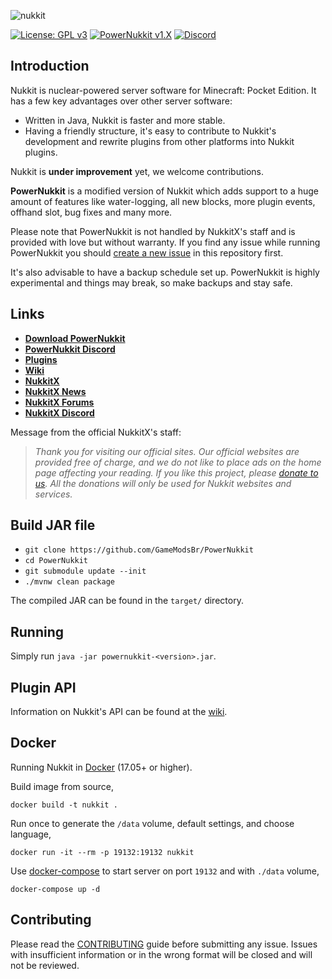 ![nukkit](.github/images/banner.png)

[![License: GPL v3](https://img.shields.io/badge/License-GPL%20v3-blue.svg)](LICENSE)
[![PowerNukkit v1.X](https://github.com/GameModsBR/PowerNukkit/workflows/PowerNukkit%20v1.X/badge.svg?branch=master)](https://github.com/GameModsBR/PowerNukkit/actions?query=branch%3Amaster)
[![Discord](https://img.shields.io/discord/728280425255927879)](https://discord.gg/JVwf39q)

Introduction
-------------

Nukkit is nuclear-powered server software for Minecraft: Pocket Edition.
It has a few key advantages over other server software:

* Written in Java, Nukkit is faster and more stable.
* Having a friendly structure, it's easy to contribute to Nukkit's development and rewrite plugins from other platforms into Nukkit plugins.

Nukkit is **under improvement** yet, we welcome contributions. 

**PowerNukkit** is a modified version of Nukkit which adds support to a huge amount of features like water-logging, all new blocks, more plugin events, offhand slot, bug fixes and many more.

Please note that PowerNukkit is not handled by NukkitX's staff and is provided with love but without warranty. If you find any issue while running PowerNukkit you should [create a new issue](https://github.com/GameModsBR/PowerNukkit/issues) in this repository first.

It's also advisable to have a backup schedule set up. PowerNukkit is highly experimental and things may break, so make backups and stay safe.

Links
--------------------

* __[Download PowerNukkit](https://github.com/GameModsBR/PowerNukkit/releases)__
* __[PowerNukkit Discord](https://discord.gg/JVwf39q)__
* __[Plugins](https://nukkitx.com/resources/categories/nukkit-plugins.1)__
* __[Wiki](https://nukkitx.com/wiki/nukkit)__
* __[NukkitX](https://github.com/NukkitX/Nukkit)__
* __[NukkitX News](https://nukkitx.com)__
* __[NukkitX Forums](https://nukkitx.com/forums)__
* __[NukkitX Discord](https://discord.gg/5PzMkyK)__

Message from the official NukkitX's staff:

> *Thank you for visiting our official sites. Our official websites are provided free of charge, and we do not like to place ads on the home page affecting your reading. If you like this project, please [donate to us](https://nukkitx.com/donate). All the donations will only be used for Nukkit websites and services.*

Build JAR file
-------------
- `git clone https://github.com/GameModsBr/PowerNukkit`
- `cd PowerNukkit`
- `git submodule update --init`
- `./mvnw clean package`

The compiled JAR can be found in the `target/` directory.

Running
-------------
Simply run `java -jar powernukkit-<version>.jar`.

Plugin API
-------------
Information on Nukkit's API can be found at the [wiki](https://nukkitx.com/wiki/index/).

Docker
-------------

Running Nukkit in [Docker](https://www.docker.com/) (17.05+ or higher).

Build image from source,

```
docker build -t nukkit .
```

Run once to generate the `/data` volume, default settings, and choose language,

```
docker run -it --rm -p 19132:19132 nukkit
```

Use [docker-compose](https://docs.docker.com/compose/overview/) to start server on port `19132` and with `./data` volume,

```
docker-compose up -d
```

Contributing
------------
Please read the [CONTRIBUTING](.github/CONTRIBUTING.md) guide before submitting any issue. Issues with insufficient information or in the wrong format will be closed and will not be reviewed.
